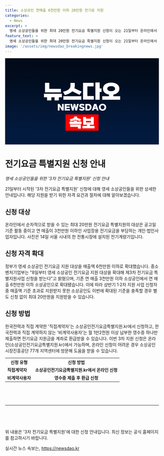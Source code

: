 ```yaml
---
title: 소상공인 연매출 6천만원 이하 20만원 전기료 지원
categories:
  - News
excerpt: >
  영세 소상공인들을 위한 최대 20만원 전기요금 특별지원 신청이 오는 21일부터 온라인에서 가능해진다. 활동 중인 소상공인 중 연 매출이 3천만원 이하이고 사업장용 전기요금을 부담하는 사업자가 대상이며, 최초 공고일인 2월 15일 기준으로 매출액 6천만원 이하인 영세 소상공인도 확대 대상이다. 기존에는 매월 영수증을 제출해야 했지만 이제는 온라인 신청을 통해 간편하게 지원받을 수 있다.
feature_text: >
  영세 소상공인들을 위한 최대 20만원 전기요금 특별지원 신청이 오는 21일부터 온라인에서 가능해진다. 활동 중인 소상공인 중 연 매출이 3천만원 이하이고 사업장용 전기요금을 부담하는 사업자가 대상이며, 최초 공고일인 2월 15일 기준으로 매출액 6천만원 이하인 영세 소상공인도 확대 대상이다. 기존에는 매월 영수증을 제출해야 했지만 이제는 온라인 신청을 통해 간편하게 지원받을 수 있다.
image: '/assets/img/newsdao_breakingnews.jpg'
---
```


<p><img src="/assets/img/newsdao_breakingnews.jpg" alt="bookingtag 속보" /></p>

<h1 data-ke-size="size24">전기요금 특별지원 신청 안내</h1>

<p data-ke-size="size16"><i>영세 소상공인들을 위한 '3차 전기요금 특별지원' 신청 안내</i></p>

<p data-ke-size="size16">21일부터 시작된 '3차 전기요금 특별지원' 신청에 대해 영세 소상공인들을 위한 상세한 안내입니다. 해당 지원을 받기 위한 자격 요건과 절차에 대해 알아보겠습니다.</p>

<h2 data-ke-size="size26">신청 대상</h2>

<p data-ke-size="size16">온라인에서 순차적으로 받을 수 있는 최대 20만원 전기요금 특별지원의 대상은 공고일 기준 활동 중이고 연 매출이 3천만원 이하인 사업장용 전기요금을 부담하는 개인·법인사업자입니다. 사진은 14일 서울 시내의 한 전통시장에 설치된 전기계량기입니다.</p>

<h2 data-ke-size="size26">신청 자격 확대</h2>

<p data-ke-size="size16">정부가 영세 소상공인 전기요금 지원 대상을 매출액 6천만원 이하로 확대했습니다. 중소벤처기업부는 "8일부터 영세 소상공인 전기요금 지원 대상을 확대해 제3차 전기요금 특별지원사업 신청을 받는다"고 밝혔으며, 기존 연 매출 3천만원 이하 소상공인에서 연 매출 6천만원 이하 소상공인으로 확대됐습니다. 이에 따라 상반기 1·2차 지원 사업 신청자 중 매출액 기준 초과로 지원받지 못한 소상공인도 이번에 확대된 기준을 충족할 경우 별도 신청 없이 최대 20만원을 지원받을 수 있습니다.</p>

<h2 data-ke-size="size26">신청 방법</h2>

<p data-ke-size="size16">한국전력과 직접 계약한 '직접계약자'는 소상공인전기요금특별지원.kr에서 신청하고, 한국전력과 직접 계약하지 않는 '비계약사용자'는 월 1만2천원 이상 납부한 영수증 하나만 제출하면 전기요금 지원금을 계좌로 환급받을 수 있습니다. 이번 3차 지원 신청은 온라인(소상공인전기요금특별지원.kr)에서 가능하며, 온라인 신청이 어려운 경우 소상공인시장진흥공단 77개 지역센터에 방문해 도움을 받을 수 있습니다.</p>

<table>
    <tr>
        <th>신청 유형</th>
        <th>신청 방법</th>
    </tr>
    <tr>
        <td><b>직접계약자</b></td>
        <td style="text-align: center; height: 17px;"><b>소상공인전기요금특별지원.kr에서 온라인 신청</b></td>
    </tr>
    <tr>
        <td><b>비계약사용자</b></td>
        <td style="text-align: center; height: 17px;"><b>영수증 제출 후 환급 신청</b></td>
    </tr>
</table>

<p data-ke-size="size16">&nbsp;</p>

<p data-ke-size="size16">&nbsp;</p>

<hr data-ke-size="wide" />

<p data-ke-size="size16">&nbsp;</p>

<p data-ke-size="size16">&nbsp;</p>

<p data-ke-size="size16">위 내용은 '3차 전기요금 특별지원'에 대한 신청 안내입니다. 최신 정보는 공식 홈페이지를 참고하시기 바랍니다.</p>
실시간 뉴스 속보는, <a href="https://newsdao.kr" rel="dofollow">https://newsdao.kr</a>


